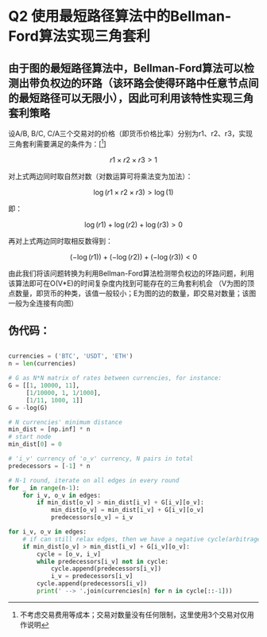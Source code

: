
# Q2 使用最短路径算法中的Bellman-Ford算法实现三角套利

## **由于图的最短路径算法中，Bellman-Ford算法可以检测出带负权边的环路（该环路会使得环路中任意节点间的最短路径可以无限小），因此可利用该特性实现三角套利策略**

设A/B, B/C, C/A三个交易对的价格（即货币价格比率）分别为r1、r2、r3，实现三角套利需要满足的条件为：[[^1]]

$$r1 \times r2 \times r3 > 1$$

对上式两边同时取自然对数（对数运算可将乘法变为加法）：

$$\log(r1 \times r2 \times r3) > \log(1)$$

即：

$$\log(r1) + \log(r2) + \log(r3) > 0$$

再对上式两边同时取相反数得到：

$$(-\log(r1)) + (-\log(r2)) + (-\log(r3)) < 0$$

由此我们将该问题转换为利用Bellman-Ford算法检测带负权边的环路问题，利用该算法即可在O(V*E)的时间复杂度内找到可能存在的三角套利机会
（V为图的顶点数量，即货币的种类，该值一般较小；E为图的边的数量，即交易对数量；该图一般为全连接有向图）

[^1]: 不考虑交易费用等成本；交易对数量没有任何限制，这里使用3个交易对仅用作说明

## **伪代码：**

```python

currencies = ('BTC', 'USDT', 'ETH')
n = len(currencies)

# G as N*N matrix of rates between currencies, for instance:
G = [[1, 10000, 11],
     [1/10000, 1, 1/1000],
     [1/11, 1000, 1]]
G = -log(G)

# N currencies' minimum distance
min_dist = [np.inf] * n
# start node
min_dist[0] = 0

# 'i_v' currency of 'o_v' currency, N pairs in total
predecessors = [-1] * n

# N-1 round, iterate on all edges in every round
for _ in range(n-1):
    for i_v, o_v in edges:
        if min_dist[o_v] > min_dist[i_v] + G[i_v][o_v]:
            min_dist[o_v] = min_dist[i_v] + G[i_v][o_v]
            predecessors[o_v] = i_v

for i_v, o_v in edges:
    # if can still relax edges, then we have a negative cycle(arbitrage opportunity)
    if min_dist[o_v] > min_dist[i_v] + G[i_v][o_v]:
        cycle = [o_v, i_v]
        while predecessors[i_v] not in cycle:
            cycle.append(predecessors[i_v])
            i_v = predecessors[i_v]
        cycle.append(predecessors[i_v])
        print(' --> '.join(currencies[n] for n in cycle[::-1]))

```
